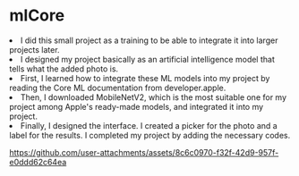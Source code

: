 
# mlCore

<li> I did this small project as a training to be able to integrate it into larger projects later. </li>
<li> I designed my project basically as an artificial intelligence model that tells what the added photo is. </li>
<li> First, I learned how to integrate these ML models into my project by reading the Core ML documentation from developer.apple. </li>
<li> Then, I downloaded MobileNetV2, which is the most suitable one for my project among Apple's ready-made models, and integrated it into my project. </li>
<li> Finally, I designed the interface. I created a picker for the photo and a label for the results. I completed my project by adding the necessary codes. </li>

https://github.com/user-attachments/assets/8c6c0970-f32f-42d9-957f-e0ddd62c64ea
